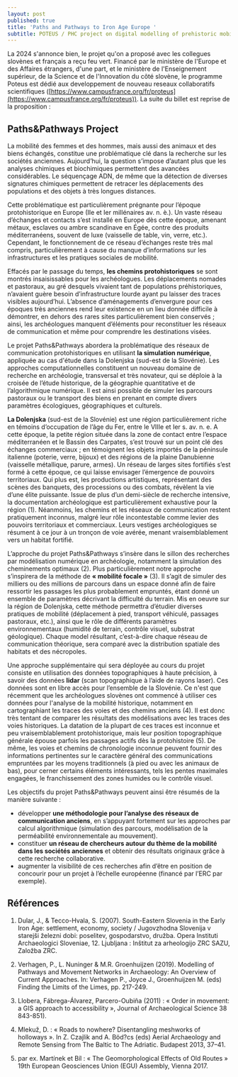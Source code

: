 ```yaml
---
layout: post
published: true
title: 'Paths and Pathways to Iron Age Europe '
subtitle: POTEUS / PHC project on digital modelling of prehistoric mobility
---
```

La 2024 s'annonce bien, le projet qu'on a proposé avec les collegues slovènes et français a reçu feu vert. Financé par le ministère de l'Europe et des Affaires étrangers, d'une part, et le ministère de l'Enseignement supérieur, de la Science et de l'Innovation du côté slovène, le programme Poteus est dédié aux developpement de nouveau reseaux collaboratifs scientifiques ([https://www.campusfrance.org/fr/proteus](https://www.campusfrance.org/fr/proteus)). La suite du billet est reprise de la proposition :

## Paths&Pathways Project

La mobilité des femmes et des hommes, mais aussi des animaux et des biens échangés, constitue une problématique clé dans la recherche sur les sociétés anciennes. Aujourd’hui, la question s’impose d’autant plus que les analyses chimiques et biochimiques permettent des avancées considérables. Le séquençage ADN, de même que la détection de diverses signatures chimiques permettent de retracer les déplacements des populations et des objets à très longues distances.

Cette problématique est particulièrement prégnante pour l’époque protohistorique en Europe (IIe et Ier millénaires av. n. è.). Un vaste réseau d’échanges et contacts s’est installé en Europe dès cette époque, amenant métaux, esclaves ou ambre scandinave en Égée, contre des produits méditerranéens, souvent de luxe (vaisselle de table, vin, verre, etc.). Cependant, le fonctionnement de ce réseau d’échanges reste très mal compris, particulièrement à cause du manque d’informations sur les infrastructures et les pratiques sociales de mobilité.

Effacés par le passage du temps, **les chemins protohistoriques** se sont montrés insaisissables pour les archéologues. Les déplacements nomades et pastoraux, au gré desquels vivaient tant de populations préhistoriques, n’avaient guère besoin d’infrastructure lourde ayant pu laisser des traces visibles aujourd’hui. L’absence d’aménagements d’envergure pour ces époques très anciennes rend leur existence en un lieu donnée difficile à démontrer, en dehors des rares sites particulièrement bien conservés ; ainsi, les archéologues manquent d’éléments pour reconstituer les réseaux de communication et même pour comprendre les destinations visées.

Le projet Paths&Pathways abordera la problématique des réseaux de communication protohistoriques en utilisant **la simulation numérique**, appliquée au cas d'étude dans la Dolenjska (sud-est de la Slovénie). Les approches computationnelles constituent un nouveau domaine de recherche en archéologie, transversal et très novateur, qui se déploie à la croisée de l’étude historique, de la géographie quantitative et de l’algorithmique numérique. Il est ainsi possible de simuler les parcours pastoraux ou le transport des biens en prenant en compte divers paramètres écologiques, géographiques et culturels.

**La Dolenjska** (sud-est de la Slovénie) est une région particulièrement riche en témoins d’occupation de l’âge du Fer, entre le VIIIe et Ier s. av. n. e. A cette époque, la petite région située dans la zone de contact entre l’espace méditerranéen et le Bassin des Carpates, s’est trouvé sur un point clé des échanges commerciaux ; en témoignent les objets importés de la péninsule italienne (poterie, verre, bijoux) et des régions de la plaine Danubienne (vaisselle métallique, parure, armes). Un réseau de larges sites fortifiés s’est formé à cette époque, ce qui laisse envisager l’émergence de pouvoirs territoriaux. Qui plus est, les productions artistiques, représentant des scènes des banquets, des processions ou des combats, révèlent la vie d’une élite puissante. Issue de plus d’un demi-siècle de recherche intensive, la documentation archéologique est particulièrement exhaustive pour la région (1). Néanmoins, les chemins et les réseaux de communication restent pratiquement inconnus, malgré leur rôle incontestable comme levier des pouvoirs
territoriaux et commerciaux. Leurs vestiges archéologiques se résument à ce jour à un tronçon de voie avérée, menant vraisemblablement vers un habitat fortifié.

L’approche du projet Paths&Pathways s’insère dans le sillon des recherches par modélisation numérique en archéologie, notamment la simulation des cheminements optimaux (2). Plus particulièrement notre approche s’inspirera de la méthode de **« mobilité focale »** (3). Il s’agit de simuler des milliers ou des millions de parcours dans un espace donné afin de faire ressortir les passages les plus probablement empruntés, étant donné un ensemble de paramètres décrivant la difficulté du terrain. Mis en oeuvre sur la région de Dolenjska, cette méthode permettra d’étudier diverses pratiques de mobilité (déplacement à pied, transport véhiculé, passages pastoraux, etc.), ainsi que le rôle de différents paramètres environnementaux (humidité de terrain, contrôle visuel, substrat géologique). Chaque model résultant, c’est-à-dire chaque réseau de communication théorique, sera comparé avec la distribution spatiale des habitats et des nécropoles.

Une approche supplémentaire qui sera déployée au cours du projet consiste en utilisation des données topographiques à haute précision, à savoir des données **lidar** (scan topographique à l’aide de rayons laser). Ces données sont en libre accès pour l’ensemble de la Slovénie. Ce n'est que récemment que les archéologues slovènes ont commencé à utiliser ces données pour l'analyse de la mobilité historique, notamment en cartographiant les traces des voies et des chemins anciens (4). Il est donc très tentant de comparer les résultats des modélisations avec les traces des voies historiques. La datation de la plupart de ces traces
est inconnue et peu vraisemblablement protohistorique, mais leur position topographique générale épouse parfois les passages actifs dès la protohistoire (5). De même, les voies et chemins de chronologie inconnue peuvent fournir des informations pertinentes sur le caractère général des communications empruntées par les moyens traditionnels (à pied ou avec les animaux de bas), pour cerner certains éléments intéressants, tels les pentes maximales engagées, le franchissement des zones humides ou le contrôle visuel.

Les objectifs du projet Paths&Pathways peuvent ainsi être résumés de la manière suivante :
- développer **une méthodologie pour l’analyse des réseaux de communication anciens**, en s’appuyant fortement sur les approches par calcul algorithmique (simulation des parcours, modélisation de la perméabilité environnementale au mouvement).
- constituer **un réseau de chercheurs autour du thème de la mobilité dans les sociétés anciennes** et obtenir des résultats originaux grâce à cette recherche collaborative.
- augmenter la visibilité de ces recherches afin d’être en position de concourir pour un projet à l’échelle européenne (financé par l’ERC par exemple).

## Références

1) Dular, J., & Tecco-Hvala, S. (2007). South-Eastern Slovenia in the Early Iron Age: settlement, economy, society / Jugovzhodna Slovenija v starejši železni dobi: poselitev, gospodarstvo, družba. Opera Instituti Archaeologici Sloveniae, 12. Ljubljana : Inštitut za arheologijo ZRC SAZU, Založba ZRC.

2) Verhagen, P., L. Nuninger & M.R. Groenhuijzen (2019). Modelling of Pathways and Movement Networks in Archaeology: An Overview of Current Approaches. In: Verhagen P., Joyce J., Groenhuijzen M. (eds) Finding the Limits of the Limes, pp. 217-249.

3) Llobera, Fábrega-Álvarez, Parcero-Oubiña (2011) : « Order in movement: a GIS approach to accessibility », Journal of Archaeological Science 38 843-851).

4) Mlekuž, D. : « Roads to nowhere? Disentangling meshworks of holloways ». In Z. Czajlik and A. Böd?cs (eds) Aerial Archaeology and Remote Sensing from The Baltic to The Adriatic. Budapest 2013, 37–41.

5) par ex. Martínek et Bíl : « The Geomorphological Effects of Old Routes » 19th European Geosciences
Union (EGU) Assembly, Vienna 2017.

